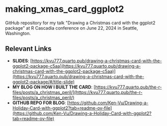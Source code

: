 # making_xmas_card_ggplot2
GitHub repository for my talk "Drawing a Christmas card with the ggplot2 package" at R Cascadia conference on June 22, 2024 in Seattle, Washington.

## Relevant Links
- **SLIDES**: [https://kvu777.quarto.pub/drawing-a-christmas-card-with-the-ggplot2-package-c5aa](https://kvu777.quarto.pub/drawing-a-christmas-card-with-the-ggplot2-package-c5aa)](https://kvu777.quarto.pub/drawing-a-christmas-card-with-the-ggplot2-package/#/title-slide)
- **MY BLOG ON HOW I BUILT THE CARD**: [https://kvu777.quarto.pub/the-r-files/posts/a_christmas_peril/](https://kvu777.quarto.pub/the-r-files/posts/a_christmas_peril/)
- **GITHUB REPO FOR BLOG**: [https://github.com/Ken-Vu/Drawing-a-Holiday-Card-with-ggplot2?tab=readme-ov-file](https://github.com/Ken-Vu/Drawing-a-Holiday-Card-with-ggplot2?tab=readme-ov-file) 
